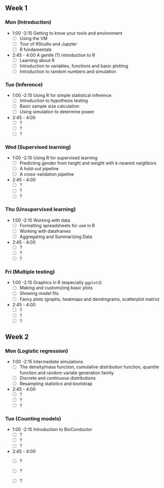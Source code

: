 Week 1
-----

### Mon (Introduction)

- 1:00 -2:15 Getting to know your tools and environment
    - [ ] Using the VM
    - [ ] Tour of RStudio and Jupyter
    - [ ] R fundamentals
- 2:45 - 4:00 A gentle (?) introduction to R
    - [ ] Learning about R
    - [ ] Introduction to variables, functions and basic plotting
    - [ ] Introduction to random numbers and simulation

### Tue (Inference)

- 1:00 -2:15 Using R for simple statistical inference
    - [ ] Introduction to hypothesis testing
    - [ ] Basic sample size calculation
    - [ ] Using simulation to determine power
- 2:45 - 4:00
    - [ ] ?
	- [ ] ?
	- [ ] ?

### Wed (Supervised learning)

- 1:00 -2:15 Using R for supervised learning
    - [ ] Predicting gender from height and weight with k-nearest neighbors
	- [ ] A hold-out pipeline
	- [ ] A cross-validation pipeline
- 2:45 - 4:00
    - [ ] ?
	- [ ] ?
	- [ ] ?

### Thu (Unsupervised learning)

- 1:00 -2:15 Working with data
    - [ ] Formatting spreadsheets for use in R
	- [ ] Working with dataframes
	- [ ] Aggregating and Summarizing Data
- 2:45 - 4:00
    - [ ] ?
	- [ ] ?
	- [ ] ?

### Fri (Multiple testing)

- 1:00 -2:15 Graphics in R (especially `ggplot2`)
    - [ ] Making and customizing basic plots
	- [ ] Showing model fits
	- [ ] Fancy plots (graphs, heatmaps and dendrograms, scatterplot matrix)
- 2:45 - 4:00
    - [ ] ?
	- [ ] ?
	- [ ] ?

Week 2
----

### Mon (Logistic regression)

- 1:00 -2:15 Intermediate simulations
    - [ ] The density/mass function, cumulative distribution function, quantile function and random variate generation family
	- [ ] Discrete and continuous distributions
    - [ ] Resampling statistics and bootstrap
- 2:45 - 4:00
    - [ ] ?
	- [ ] ?
	- [ ] ?

### Tue (Counting  models)

- 1:00 -2:15 Introduction to BioConductor
    - [ ] ?
	- [ ] ?
	- [ ] ?
- 2:45 - 4:00
    - [ ] ?
	- [ ] ?
	- [ ] ?

